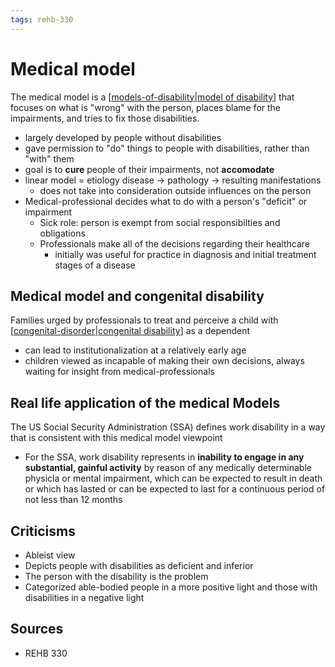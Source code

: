 ```yaml
---
tags: rehb-330
---
```


# Medical model

The medical model is a [[models-of-disability|model of disability]] that focuses on what is "wrong" with the person, places blame for the impairments, and tries to fix those disabilities.

- largely developed by people without disabilities
- gave permission to "do" things to people with disabilities, rather than "with" them
- goal is to **cure** people of their impairments, not **accomodate**
- linear model = etiology disease -> pathology -> resulting manifestations
  - does not take into consideration outside influences on the person
- Medical-professional decides what to do with a person's "deficit" or impairment
  - Sick role: person is exempt from social responsibilties and obligations
  - Professionals make all of the decisions regarding their healthcare
    - initially was useful for practice in diagnosis and initial treatment stages of a disease

## Medical model and congenital disability

Families urged by professionals to treat and perceive a child with [[congenital-disorder|congenital disability]] as a dependent

- can lead to institutionalization at a relatively early age
- children viewed as incapable of making their own decisions, always waiting for insight from medical-professionals

## Real life application of the medical Models

The US Social Security Administration (SSA) defines work disability in a way that is consistent with this medical model viewpoint

- For the SSA, work disability represents in **inability to engage in any substantial, gainful activity** by reason of any medically determinable physicla or mental impairment, which can be expected to result in death or which has lasted or can be expected to last for a continuous period of not less than 12 months

## Criticisms

- Ableist view
- Depicts people with disabilities as deficient and inferior
- The person with the disability is the problem
- Categorized able-bodied people in a more positive light and those with disabilities in a negative light


## Sources

- REHB 330

[//begin]: # "Autogenerated link references for markdown compatibility"
[models-of-disability|model of disability]: models-of-disability "Models of disabiilty"
[congenital-disorder|congenital disability]: pages/congenital-disorder "Congenital disorder"
[//end]: # "Autogenerated link references"